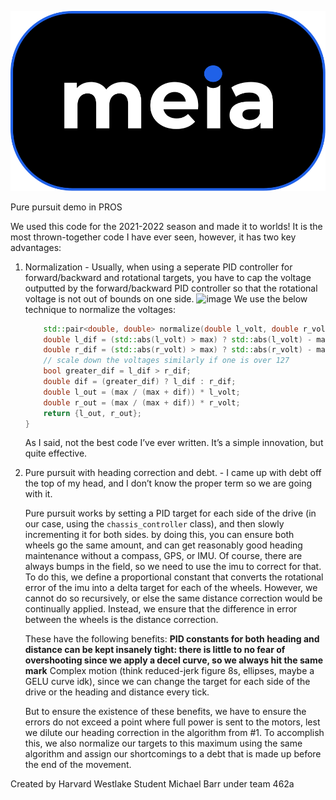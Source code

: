 ![meia](./docs/assets/logo.svg)

Pure pursuit demo in PROS

We used this code for the 2021-2022 season and made it to worlds! It is the most thrown-together code I have ever seen, however, it has two key advantages:

1. Normalization - 
    Usually, when using a seperate PID controller for forward/backward and rotational targets, you have to cap the voltage outputted by the forward/backward PID controller so that the rotational voltage is not out of bounds on one side.
    ![image](https://user-images.githubusercontent.com/61331006/183824458-847c8510-6430-4433-ad53-5a1f281fef75.png)
    We use the below technique to normalize the voltages: 
    ```cpp
        std::pair<double, double> normalize(double l_volt, double r_volt, double max) {
        double l_dif = (std::abs(l_volt) > max) ? std::abs(l_volt) - max : 0;
        double r_dif = (std::abs(r_volt) > max) ? std::abs(r_volt) - max : 0;
        // scale down the voltages similarly if one is over 127
        bool greater_dif = l_dif > r_dif;
        double dif = (greater_dif) ? l_dif : r_dif;
        double l_out = (max / (max + dif)) * l_volt;
        double r_out = (max / (max + dif)) * r_volt;
        return {l_out, r_out};
    }
    ```
    As I said, not the best code I’ve ever written.
    It’s a simple innovation, but quite effective.
2. Pure pursuit with heading correction and debt. -
    I came up with debt off the top of my head, and I don’t know the proper term so we are going with it.


    Pure pursuit works by setting a PID target for each side of the drive (in our case, using the `chassis_controller` class), and then slowly incrementing it for both sides. by doing this, you can ensure both wheels go the same amount, and can get reasonably good heading maintenance without a compass, GPS, or IMU. Of course, there are always bumps in the field, so we need to use the imu to correct for that. To do this, we define a proportional constant that converts the rotational error of the imu into a delta target for each of the wheels. However, we cannot do so recursively, or else the same distance correction would be continually applied. Instead, we ensure that the difference in error between the wheels is the distance correction.


    These have the following benefits:
    **PID constants for both heading and distance can be kept insanely tight: there is little to no fear of overshooting since we apply a decel curve, so we always hit the same mark**
    Complex motion (think reduced-jerk figure 8s, ellipses, maybe a GELU curve idk), since we can change the target for each side of the drive or the heading and distance every tick.
    
    But to ensure the existence of these benefits, we have to ensure the errors do not exceed a point where full power is sent to the motors, lest we dilute our heading correction in the algorithm from #1. To accomplish this, we also normalize our targets to this maximum using the same algorithm and assign our shortcomings to a debt that is made up before the end of the movement.
    


Created by Harvard Westlake Student Michael Barr under team 462a
